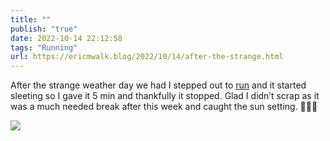```yaml
---
title: ""
publish: "true"
date: 2022-10-14 22:12:58
tags: "Running"
url: https://ericmwalk.blog/2022/10/14/after-the-strange.html
---
```


After the strange weather day we had I stepped out to [run](http://www.strava.com/activities/7963701017) and it started sleeting so I gave it 5 min and thankfully it stopped. Glad I didn’t scrap as it was a much needed break after this week and caught the sun setting. 🏃🏻‍♂️


![](https://ericmwalk.blog/uploads/2022/90ef502af5.jpg)